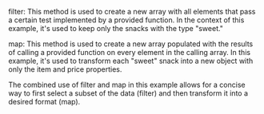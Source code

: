 filter: This method is used to create a new array with all elements that pass a certain test implemented by a provided function. In the context of this example, it's used to keep only the snacks with the type "sweet."

map: This method is used to create a new array populated with the results of calling a provided function on every element in the calling array. In this example, it's used to transform each "sweet" snack into a new object with only the item and price properties.

The combined use of filter and map in this example allows for a concise way to first select a subset of the data (filter) and then transform it into a desired format (map).
